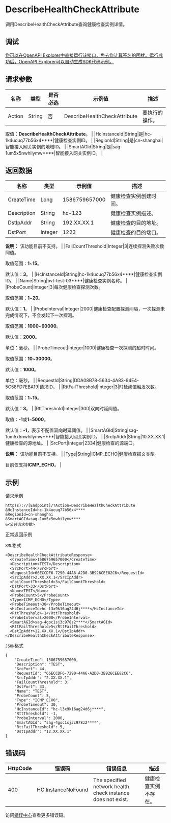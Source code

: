 # DescribeHealthCheckAttribute

调用DescribeHealthCheckAttribute查询健康检查实例详情。

## 调试

[您可以在OpenAPI Explorer中直接运行该接口，免去您计算签名的困扰。运行成功后，OpenAPI Explorer可以自动生成SDK代码示例。](https://api.aliyun.com/#product=Smartag&api=DescribeHealthCheckAttribute&type=RPC&version=2018-03-13)

## 请求参数

|名称|类型|是否必选|示例值|描述|
|--|--|----|---|--|
|Action|String|否|DescribeHealthCheckAttribute|要执行的操作。

 取值：**DescribeHealthCheckAttribute**。 |
|HcInstanceId|String|是|hc-1k4ucuq77b56x4\*\*\*\*|健康检查实例ID。 |
|RegionId|String|是|cn-shanghai|智能接入网关实例的地域ID。 |
|SmartAGId|String|是|sag-1um5x5nwhilymw\*\*\*\*|智能接入网关实例ID。 |

## 返回数据

|名称|类型|示例值|描述|
|--|--|---|--|
|CreateTime|Long|1586759657000|健康检查实例创建时间。 |
|Description|String|hc-123|健康检查实例描述。 |
|DstIpAddr|String|192.XX.XX.1|健康检查的目的地址。 |
|DstPort|Integer|1223|健康检查的目的端口。

 **说明：** 该功能目前不支持。 |
|FailCountThreshold|Integer|3|连续探测失败次数阈值。

 取值范围：**1**~**15**。

 默认值：**3**。 |
|HcInstanceId|String|hc-1k4ucuq77b56x4\*\*\*\*|健康检查实例ID。 |
|Name|String|bvt-test-03\*\*\*\*|健康检查实例名称。 |
|ProbeCount|Integer|3|每次健康检查探测次数。

 取值范围：**1**~**20**。

 默认值：**1**。 |
|ProbeInterval|Integer|2000|健康检查配置探测间隔，一次探测未完成情况下，不会发起下一次探测。

 取值范围：**1000**~**60000**。

 默认值：**2000**。

 单位：毫秒。 |
|ProbeTimeout|Integer|1000|健康检查一次探测的超时时间。

 取值范围：**10**~**30000**。

 默认值：**1000**。

 单位：毫秒。 |
|RequestId|String|DDA08B78-5634-4A83-94E4-5C58FD7EBA19|请求ID。 |
|RttFailThreshold|Integer|3|时延阈值触发次数。

 取值范围：**1**~**15**。

 默认值：**3**。 |
|RttThreshold|Integer|300|双向时延阈值。

 取值：**-1**或**1**~**5000**。

 默认值：**-1**，表示不配置双向时延阈值。 |
|SmartAGId|String|sag-1um5x5nwhilymw\*\*\*\*|智能接入网关实例ID。 |
|SrcIpAddr|String|10.XX.XX.1|健康检查的源地址。 |
|SrcPort|Integer|2334|健康检查的源端口。

 **说明：** 该功能目前不支持。 |
|Type|String|ICMP\_ECHO|健康检查报文类型。

 目前仅支持**ICMP\_ECHO**。 |

## 示例

请求示例

```
http(s)://[Endpoint]/?Action=DescribeHealthCheckAttribute
&HcInstanceId=hc-1k4ucuq77b56x4****
&RegionId=cn-shanghai
&SmartAGId=sag-1um5x5nwhilymw****
&<公共请求参数>
```

正常返回示例

`XML`格式

```
<DescribeHealthCheckAttributeResponse>
  <CreateTime>1586759657000</CreateTime>
  <Description>TEST</Description>
  <SrcPort>44</SrcPort>
  <RequestId>66ECCDF6-7290-44A6-A2D0-3B926CEE82C6</RequestId>
  <SrcIpAddr>2.XX.XX.1</SrcIpAddr>
  <FailCountThreshold>3</FailCountThreshold>
  <DstPort>33</DstPort>
  <Name>TEST</Name>
  <ProbeCount>5</ProbeCount>
  <Type>ICMP_ECHO</Type>
  <ProbeTimeout>30</ProbeTimeout>
  <HcInstanceId>hc-l3x9k16ag24d6j****</HcInstanceId>
  <RttThreshold>-1</RttThreshold>
  <ProbeInterval>2000</ProbeInterval>
  <SmartAGId>sag-4goc1sj3c978z2****</SmartAGId>
  <RttFailThreshold>5</RttFailThreshold>
  <DstIpAddr>12.XX.XX.1</DstIpAddr>
</DescribeHealthCheckAttributeResponse>
```

`JSON`格式

```
{
	"CreateTime": 1586759657000,
    "Description": "TEST",
	"SrcPort": 44,
	"RequestId": "66ECCDF6-7290-44A6-A2D0-3B926CEE82C6",
	"SrcIpAddr": "2.XX.XX.1",
	"FailCountThreshold": 3,
	"DstPort": 33,
	"Name": "TEST",
	"ProbeCount": 5,
	"Type": "ICMP_ECHO",
	"ProbeTimeout": 30,
	"HcInstanceId": "hc-l3x9k16ag24d6j****",
	"RttThreshold": -1,
	"ProbeInterval": 2000,
	"SmartAGId": "sag-4goc1sj3c978z2****",
	"RttFailThreshold": 5,
	"DstIpAddr": "12.XX.XX.1"
}
```

## 错误码

|HttpCode|错误码|错误信息|描述|
|--------|---|----|--|
|400|HC.InstanceNoFound|The specified network health check instance does not exist.|健康检查实例不存在。|

访问[错误中心](https://error-center.aliyun.com/status/product/Smartag)查看更多错误码。

